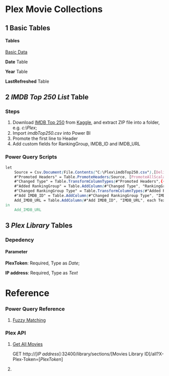 # Plex Movie Collections

## 1 Basic Tables

#### Tables 
[Basic Data](./BasicData.md)

**Date** Table

**Year** Table

**LastRefreshed** Table

## 2 <em> IMDB Top 250 List </em> Table

### Steps
1. Download [IMDB Top 250](https://www.kaggle.com/datasets/mustafacicek/imdb-top-250-lists-1996-2020/download?datasetVersionNumber=3) from [Kaggle](https://www.kaggle.com/datasets/mustafacicek/imdb-top-250-lists-1996-2020?resource=download), and extract ZIP file into a folder, e.g. <em>c:\Plex</em>;
1. Import <em>imdbTop250.csv</em> into Power BI
1. Promote the first line to Header
1. Add custom fields for RankingGroup, IMDB_ID and IMDB_URL

### Power Query Scripts
```css
let
    Source = Csv.Document(File.Contents("C:\Plex\imdbTop250.csv"),[Delimiter=",", Columns=16, Encoding=65001, QuoteStyle=QuoteStyle.None]),
    #"Promoted Headers" = Table.PromoteHeaders(Source, [PromoteAllScalars=true]),
    #"Changed Type" = Table.TransformColumnTypes(#"Promoted Headers",{{"Ranking", Int64.Type}, {"IMDByear", Int64.Type}, {"IMDBlink", type text}, {"Title", type text}, {"Date", Int64.Type}, {"RunTime", Int64.Type}, {"Genre", type text}, {"Rating", type number}, {"Score", Int64.Type}, {"Votes", Int64.Type}, {"Gross", type number}, {"Director", type text}, {"Cast1", type text}, {"Cast2", type text}, {"Cast3", type text}, {"Cast4", type text}}),
    #"Added RankingGroup" = Table.AddColumn(#"Changed Type", "RankingGroup", each if [Ranking] < 50 then 1 else if [Ranking] <100 then 2 else if [Ranking] < 150 then 3 else if [Ranking] < 200 then 4 else 5),
    #"Changed RankingGroup Type" = Table.TransformColumnTypes(#"Added RankingGroup",{{"RankingGroup", Int64.Type}}),
    #"Add IMDB_ID" = Table.AddColumn(#"Changed RankingGroup Type", "IMDB_ID", each Text.BetweenDelimiters([IMDBlink], "/", "/", 1, 0), type text),
    Add_IMDB_URL = Table.AddColumn(#"Add IMDB_ID", "IMDB_URL", each Text.Combine({"https://www.imdb.com", [IMDBlink]}), type text)
in
    Add_IMDB_URL
```

## 3 <em> Plex Library </em> Tables

### Depedency

#### Parameter

**PlexToken**: Required, Type as <em>Date</em>; 

**IP address**: Required, Type as <em>Text</em>

# Reference
### Power Query Reference
1. [Fuzzy Matching](https://learn.microsoft.com/en-us/power-query/fuzzy-matching)
### Plex API
1. [Get All Movies](https://www.plexopedia.com/plex-media-server/api/library/movies/)

    GET http://[<em>IP address</em>]:32400/library/sections/[Movies Library ID]/all?X-Plex-Token=[<em>PlexToken</em>]
1. 